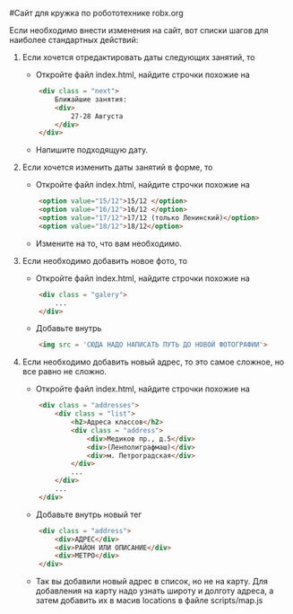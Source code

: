 #Сайт для кружка по робототехнике robx.org

Если необходимо внести изменения на сайт, вот списки шагов для наиболее стандартных действий:

1. Если хочется отредактировать даты следующих занятий, то
	- Откройте файл index.html, найдите строчки похожие на 
	```html
		<div class = "next">
			Ближайшие занятия:
			<div>
				27-28 Августа
			</div>
		</div>	    
	```
	- Напишите подходящую дату.
2.  Если хочется изменить даты занятий в форме, то 
	- Откройте файл index.html, найдите строчки похожие на 
	```html
		<option value="15/12">15/12 </option>
		<option value="16/12">16/12 </option>
		<option value="17/12">17/12 (только Ленинский)</option>
		<option value="18/12">18/12</option>
	```
    - Измените на то, что вам необходимо.

3. Если необходимо добавить новое фото, то
	- Откройте файл index.html, найдите строчки похожие на 
	```html
		<div class = "galery">
			...
		</div>
	```
    - Добавьте внутрь 
	```html
		<img src = 'СЮДА НАДО НАПИСАТЬ ПУТЬ ДО НОВОЙ ФОТОГРАФИИ'>
	```

4. Если необходимо добавить новый адрес, то это самое сложное, но все равно не сложно.
	- Откройте файл index.html, найдите строчки похожие на 
	```html
		<div class = "addresses">
			<div class = "list">
				<h2>Адреса классов</h2>
				<div class = "address">
					<div>Медиков пр., д.5</div>
					<div>(Ленполиграфмаш)</div>
					<div>м. Петроградская</div>
                </div>
                ...
			</div>
        	...                   	
		</div>
	```
    - Добавьте внутрь новый тег
	```html
		<div class = "address">
			<div>АДРЕС</div>
			<div>РАЙОН ИЛИ ОПИСАНИЕ</div>
			<div>МЕТРО</div>
		</div>
	```
    - Так вы добавили новый адрес в список, но не на карту. Для добавления на карту надо узнать широту и долготу адреса, а затем добавить их в масив locations в файле scripts/map.js
